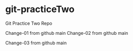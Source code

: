 # git-practiceTwo
Git Practice Two Repo

Change-01 from github main
Change-02 from github main

Change-03 from github main
